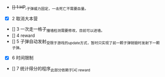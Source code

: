 - ~~[] 1 HP~~,<sub>子弹威力固定，一击死亡不需要血量。</sub>
- [x] 2 取消大本营
- [] 3 一次走一格子<sub>撞墙检测需要修改，目前可以进墙。</sub>
- [] 4 reward
- [] 5 子弹自动发射<sub>受限于游戏的update方式，暂时只实现了前一颗子弹销毁时发射下一颗子弹。</sub>
- [x] 6 时间限制
- [] 7 统计得分的程序<sub>此部分依赖于[4] reward</sub>